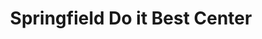 ---
title: "Springfield Do it Best Center"
url: /springfield/springfield-do-it-best-center/
shop: Eisenwaren
---